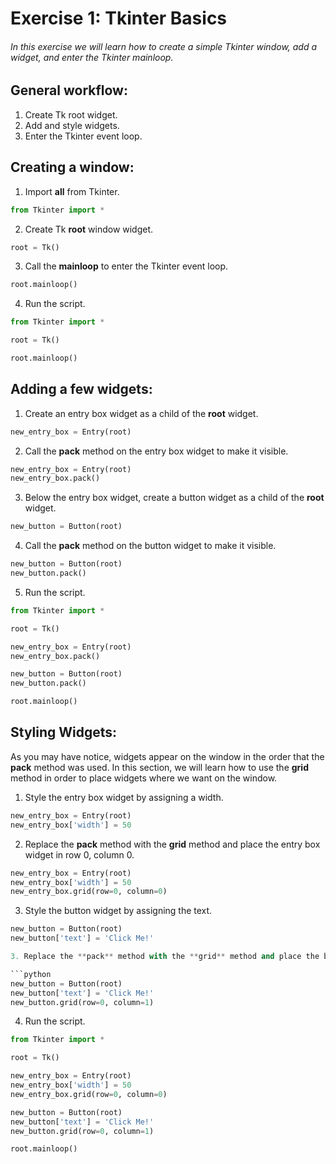 # Exercise 1: Tkinter Basics
###### In this exercise we will learn how to create a simple Tkinter window, add a widget, and enter the Tkinter mainloop.

## General workflow:
1. Create Tk root widget.
2. Add and style widgets.
3. Enter the Tkinter event loop.

## Creating a window:
1. Import **all** from Tkinter.

  ```python
  from Tkinter import *
  ```

2. Create Tk **root** window widget.

  ```python
  root = Tk()
  ```

3. Call the **mainloop** to enter the Tkinter event loop.

  ```python
  root.mainloop()
  ```

4. Run the script.

  ```python
  from Tkinter import *  

  root = Tk()  

  root.mainloop()
  ```

## Adding a few widgets:

1. Create an entry box widget as a child of the **root** widget.

  ```python
  new_entry_box = Entry(root)
  ```

2. Call the **pack** method on the entry box widget to make it visible.

  ```python
  new_entry_box = Entry(root)
  new_entry_box.pack()
  ```

3. Below the entry box widget, create a button widget as a child of the **root** widget.

  ```python
  new_button = Button(root)
  ```

4. Call the **pack** method on the button widget to make it visible.

  ```python
  new_button = Button(root)
  new_button.pack()
  ```

5. Run the script.

  ```python
  from Tkinter import *  

  root = Tk()  

  new_entry_box = Entry(root)
  new_entry_box.pack()  

  new_button = Button(root)
  new_button.pack()  

  root.mainloop()
  ```

## Styling Widgets:
As you may have notice, widgets appear on the window in the order that the **pack** method was used. In this section, we will learn how to use the **grid** method in order to place widgets where we want on the window.

1. Style the entry box widget by assigning a width.

  ```python
  new_entry_box = Entry(root)
  new_entry_box['width'] = 50
  ```

2. Replace the **pack** method with the **grid** method and place the entry box widget in row 0, column 0.

  ```python
  new_entry_box = Entry(root)
  new_entry_box['width'] = 50
  new_entry_box.grid(row=0, column=0)
  ```

3. Style the button widget by assigning the text.

  ```python
  new_button = Button(root)
  new_button['text'] = 'Click Me!'

3. Replace the **pack** method with the **grid** method and place the button widget in row 0, column 1

  ```python
  new_button = Button(root)
  new_button['text'] = 'Click Me!'
  new_button.grid(row=0, column=1)
  ```

4. Run the script.

  ```python
  from Tkinter import *  

  root = Tk()  

  new_entry_box = Entry(root)
  new_entry_box['width'] = 50
  new_entry_box.grid(row=0, column=0)

  new_button = Button(root)
  new_button['text'] = 'Click Me!'
  new_button.grid(row=0, column=1)  

  root.mainloop()
  ```

